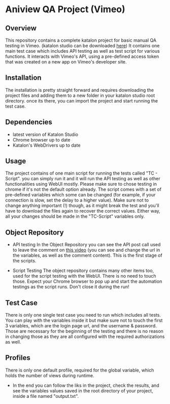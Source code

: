 # Aniview QA Project (Vimeo)

## Overview
This repository contains a complete katalon project for basic manual QA testing in Vimeo. (katalon studio can be downloaded [here](https://www.katalon.com/download/))
It contains one main test case which includes API testing as well as test script for various functions.
It interacts with Vimeo's API, using a pre-defined access token that was created on a new app on Vimeo's developer site.

## Installation
The installation is pretty straight forward and requires downloading the project files and adding them to a new folder in your katalon studio root directory.
once its there, you can import the project and start running the test case.

## Dependencies
* latest version of Katalon Studio
* Chrome browser up to date
* Katalon's WebDrivers up to date

## Usage
The project contains of one main script for running the tests called "TC - Script".
you can simply run it and it will run the API testing as well as other functionalities using WebUI mostly. Please make sure to chose testing in chrome if it's not the default option already.
The script comes with a set of pre-defined variables which some can be changed (for example, if your connection is slow, set the delay to a higher value).
Make sure not to change anything important (!) though, as it might break the test and you'll have to download the files again to recover the correct values.
Either way, all your changes should be made in the "TC-Script" variables only.

## Object Repository
* API testing
In the Object Repository you can see the API post call used to leave the comment on [this video](https://vimeo.com/615614447) (you can see and change the url in the variables, as well as the comment content).
This is the first stage of the scripts.

* Script Testing
The object repository contains many other items too, used for the script testing with the WebUI. There is no need to touch those. Expect your Chrome browser to pop up and start the automation testings as the script runs. Don't close it during the run!

## Test Case
There is only one single test case you need to run which includes all tests. You can play with the variables inside it but make sure not to touch the first 3 variables, which are the login page url, and the username & password. Those are necessary for the beginning of the testing and there is no reason in changing those as they are all configured with the required authorizations as well.

## Profiles
There is only one default profile, required for the global variable, which holds the number of views during runtime.

* In the end you can follow the liks in the project, check the results, and see the variables values saved in the root directory of your project, inside a file named "output.txt".



